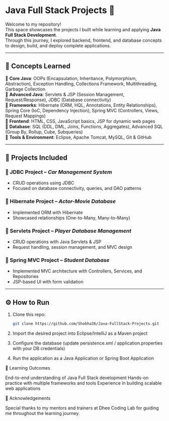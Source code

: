 # Java Full Stack Projects 🚀

Welcome to my repository!  
This space showcases the projects I built while learning and applying **Java Full Stack Development**.  
Through this journey, I explored backend, frontend, and database concepts to design, build, and deploy complete applications.

---

## 📘 Concepts Learned

🔹 **Core Java**: OOPs (Encapsulation, Inheritance, Polymorphism, Abstraction), Exception Handling, Collections Framework, Multithreading, Garbage Collection  
🔹 **Advanced Java**: Servlets & JSP (Session Management, Request/Response), JDBC (Database connectivity)  
🔹 **Frameworks**: Hibernate (ORM, HQL, Annotations, Entity Relationships), Spring Core (IoC, Dependency Injection), Spring MVC (Controllers, Views, Request Mappings)  
🔹 **Frontend**: HTML, CSS, JavaScript basics, JSP for dynamic web pages  
🔹 **Database**: SQL (DDL, DML, Joins, Functions, Aggregates), Advanced SQL (Group By, Rollup, Cube, Subqueries)  
🔹 **Tools & Environment**: Eclipse, Apache Tomcat, MySQL, Git & GitHub  

---

## 📂 Projects Included

### 🔹 JDBC Project – *Car Management System*  
- CRUD operations using JDBC  
- Focused on database connectivity, queries, and DAO patterns  

### 🔹 Hibernate Project – *Actor-Movie Database*  
- Implemented ORM with Hibernate  
- Showcased relationships (One-to-Many, Many-to-Many)  

### 🔹 Servlets Project – *Player Database Management*  
- CRUD operations with Java Servlets & JSP  
- Request handling, session management, and MVC design  

### 🔹 Spring MVC Project – *Student Database*  
- Implemented MVC architecture with Controllers, Services, and Repositories  
- JSP-based UI with form validation  

---

## ⚙️ How to Run

1. Clone this repo:
   ```bash
   git clone https://github.com/Shobha36/Java-FullStack-Projects.git
2. Import the desired project into Eclipse/IntelliJ as a Maven project

3. Configure the database (update persistence.xml / application.properties with your DB credentials)

4. Run the application as a Java Application or Spring Boot Application

🎯 Learning Outcomes

End-to-end understanding of Java Full Stack development
Hands-on practice with multiple frameworks and tools
Experience in building scalable web applications

🙌 Acknowledgements

Special thanks to my mentors and trainers at Dhee Coding Lab for guiding me throughout the learning journey.
